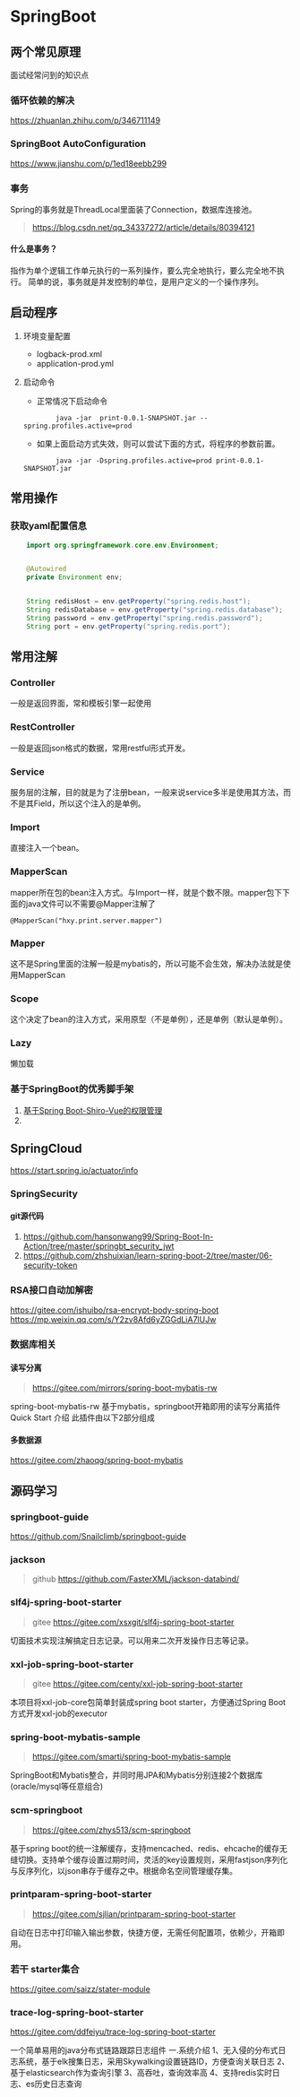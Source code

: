 SpringBoot
===
## 两个常见原理

面试经常问到的知识点

### 循环依赖的解决

https://zhuanlan.zhihu.com/p/346711149

### SpringBoot AutoConfiguration

https://www.jianshu.com/p/1ed18eebb299


### 事务

Spring的事务就是ThreadLocal里面装了Connection，数据库连接池。

> https://blog.csdn.net/qq_34337272/article/details/80394121 

#### 什么是事务？
指作为单个逻辑工作单元执行的一系列操作，要么完全地执行，要么完全地不执行。 简单的说，事务就是并发控制的单位，是用户定义的一个操作序列。

## 启动程序
1. 环境变量配置
    * logback-prod.xml
    * application-prod.yml
1. 启动命令

    * 正常情况下启动命令
    ```shell
            java -jar  print-0.0.1-SNAPSHOT.jar --spring.profiles.active=prod
    ```
    * 如果上面启动方式失效，则可以尝试下面的方式，将程序的参数前置。
    ```shell
            java -jar -Dspring.profiles.active=prod print-0.0.1-SNAPSHOT.jar
    ```


## 常用操作

### 获取yaml配置信息

```java
    import org.springframework.core.env.Environment;


	@Autowired
	private Environment env;


    String redisHost = env.getProperty("spring.redis.host");
    String redisDatabase = env.getProperty("spring.redis.database");
    String password = env.getProperty("spring.redis.password");
    String port = env.getProperty("spring.redis.port");
```




## 常用注解

### Controller

一般是返回界面，常和模板引擎一起使用

### RestController

一般是返回json格式的数据，常用restful形式开发。

### Service

服务层的注解，目的就是为了注册bean，一般来说service多半是使用其方法，而不是其Field，所以这个注入的是单例。

### Import

直接注入一个bean。

### MapperScan

mapper所在包的bean注入方式。与Import一样，就是个数不限。mapper包下下面的java文件可以不需要@Mapper注解了

```
@MapperScan("hxy.print.server.mapper")
```

### Mapper

这不是Spring里面的注解一般是mybatis的，所以可能不会生效，解决办法就是使用MapperScan

### Scope

这个决定了bean的注入方式，采用原型（不是单例），还是单例（默认是单例）。

### Lazy

懒加载



### 基于SpringBoot的优秀脚手架

1. [基于Spring Boot-Shiro-Vue的权限管理](https://github.com/Heeexy/SpringBoot-Shiro-Vue)
2. 


## SpringCloud

https://start.spring.io/actuator/info

### SpringSecurity

#### git源代码
1. https://github.com/hansonwang99/Spring-Boot-In-Action/tree/master/springbt_security_jwt
1. https://github.com/zhshuixian/learn-spring-boot-2/tree/master/06-security-token



### RSA接口自动加解密
https://gitee.com/ishuibo/rsa-encrypt-body-spring-boot
https://mp.weixin.qq.com/s/Y2zv8Afd6yZGGdLiA7lUJw

### 数据库相关

#### 读写分离

> https://gitee.com/mirrors/spring-boot-mybatis-rw

spring-boot-mybatis-rw 基于mybatis，springboot开箱即用的读写分离插件 Quick Start 介绍 此插件由以下2部分组成

#### 多数据源

https://gitee.com/zhaoqg/spring-boot-mybatis


## 源码学习
### springboot-guide
https://github.com/Snailclimb/springboot-guide

### jackson
> github https://github.com/FasterXML/jackson-databind/

### slf4j-spring-boot-starter
> gitee  https://gitee.com/xsxgit/slf4j-spring-boot-starter

切面技术实现注解搞定日志记录。可以用来二次开发操作日志等记录。

### xxl-job-spring-boot-starter

> gitee https://gitee.com/centy/xxl-job-spring-boot-starter

本项目将xxl-job-core包简单封装成spring boot starter，方便通过Spring Boot方式开发xxl-job的executor


### spring-boot-mybatis-sample
> https://gitee.com/smarti/spring-boot-mybatis-sample

SpringBoot和Mybatis整合，并同时用JPA和Mybatis分别连接2个数据库(oracle/mysql等任意组合)

### scm-springboot

> https://gitee.com/zhys513/scm-springboot

基于spring boot的统一注解缓存，支持mencached、redis、ehcache的缓存无缝切换。支持单个缓存设置过期时间，灵活的key设置规则，采用fastjson序列化与反序列化，以json串存于缓存之中。根据命名空间管理缓存集。

### printparam-spring-boot-starter

> https://gitee.com/sjlian/printparam-spring-boot-starter

自动在日志中打印输入输出参数，快捷方便，无需任何配置项，依赖少，开箱即用。

### 若干 starter集合

https://gitee.com/saizz/stater-module

### trace-log-spring-boot-starter

https://gitee.com/ddfeiyu/trace-log-spring-boot-starter


一个简单易用的java分布式链路跟踪日志组件 一.系统介绍 1、无入侵的分布式日志系统，基于elk搜集日志，采用Skywalking设置链路ID，方便查询关联日志 2、基于elasticsearch作为查询引擎 3、高吞吐，查询效率高 4、支持redis实时日志、es历史日志查询

